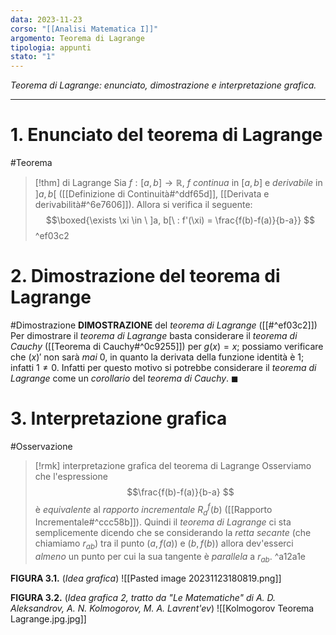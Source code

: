 ```yaml
---
data: 2023-11-23
corso: "[[Analisi Matematica I]]"
argomento: Teorema di Lagrange
tipologia: appunti
stato: "1"
---
```

*Teorema di Lagrange: enunciato, dimostrazione e interpretazione grafica.*
- - -
# 1. Enunciato del teorema di Lagrange
#Teorema 
> [!thm] di Lagrange
> Sia $f: [a, b] \longrightarrow \mathbb{R}$, $f$ *continua* in $[a, b]$ e *derivabile* in $]a, b[$ ([[Definizione di Continuità#^ddf65d]], [[Derivata e derivabilità#^6e7606]]).
> Allora si verifica il seguente:
> $$\boxed{\exists \xi \in \ ]a, b[\ : f'(\xi) = \frac{f(b)-f(a)}{b-a}} $$
^ef03c2
# 2. Dimostrazione del teorema di Lagrange
#Dimostrazione 
**DIMOSTRAZIONE** del *teorema di Lagrange* ([[#^ef03c2]])
Per dimostrare il *teorema di Lagrange* basta considerare il *teorema di Cauchy* ([[Teorema di Cauchy#^0c9255]]) per $g(x) = x$; possiamo verificare che $(x)'$ non sarà *mai* $0$, in quanto la derivata della funzione identità è $1$; infatti $1 \neq 0$. 
Infatti per questo motivo si potrebbe considerare il *teorema di Lagrange* come un *corollario* del *teorema di Cauchy*. $\blacksquare$
# 3. Interpretazione grafica
#Osservazione 
> [!rmk] interpretazione grafica del teorema di Lagrange
Osserviamo che l'espressione
$$\frac{f(b)-f(a)}{b-a} $$
è *equivalente* al *rapporto incrementale* $R^{f}_{a}(b)$ ([[Rapporto Incrementale#^ccc58b]]).
Quindi il *teorema di Lagrange* ci sta semplicemente dicendo che se considerando la *retta secante* (che chiamiamo $r_{ab}$) tra il punto $(a, f(a))$ e $(b, f(b))$ allora dev'esserci *almeno* un punto per cui la sua tangente è *parallela* a $r_{ab}$. 
^a12a1e

**FIGURA 3.1.** (*Idea grafica*)
![[Pasted image 20231123180819.png]]

**FIGURA 3.2.** (*Idea grafica 2, tratto da "Le Matematiche" di A. D. Aleksandrov, A. N. Kolmogorov, M. A. Lavrent'ev*)
![[Kolmogorov Teorema Lagrange.jpg.jpg]]